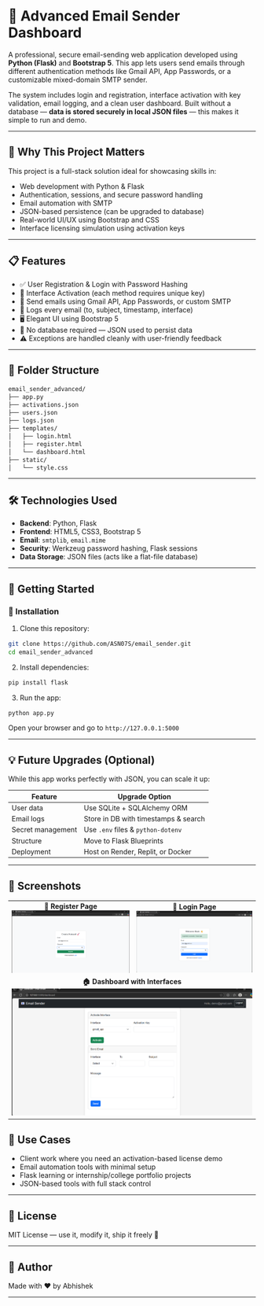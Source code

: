 # 📧 Advanced Email Sender Dashboard

A professional, secure email-sending web application developed using **Python (Flask)** and **Bootstrap 5**. This app lets users send emails through different authentication methods like Gmail API, App Passwords, or a customizable mixed-domain SMTP sender.

The system includes login and registration, interface activation with key validation, email logging, and a clean user dashboard. Built without a database — **data is stored securely in local JSON files** — this makes it simple to run and demo.

---

## 🧩 Why This Project Matters

This project is a full-stack solution ideal for showcasing skills in:
- Web development with Python & Flask
- Authentication, sessions, and secure password handling
- Email automation with SMTP
- JSON-based persistence (can be upgraded to database)
- Real-world UI/UX using Bootstrap and CSS
- Interface licensing simulation using activation keys

---

## 📋 Features

- ✅ User Registration & Login with Password Hashing
- 🔐 Interface Activation (each method requires unique key)
- 📧 Send emails using Gmail API, App Passwords, or custom SMTP
- 💾 Logs every email (to, subject, timestamp, interface)
- 🖥️ Elegant UI using Bootstrap 5
- 📁 No database required — JSON used to persist data
- ⚠️ Exceptions are handled cleanly with user-friendly feedback

---

## 📁 Folder Structure

```
email_sender_advanced/
├── app.py
├── activations.json
├── users.json
├── logs.json
├── templates/
│   ├── login.html
│   ├── register.html
│   └── dashboard.html
├── static/
│   └── style.css
```

---

## 🛠 Technologies Used

- **Backend**: Python, Flask
- **Frontend**: HTML5, CSS3, Bootstrap 5
- **Email**: `smtplib`, `email.mime`
- **Security**: Werkzeug password hashing, Flask sessions
- **Data Storage**: JSON files (acts like a flat-file database)

---

## 🚀 Getting Started

### 🔧 Installation

1. Clone this repository:
```bash
git clone https://github.com/ASN07S/email_sender.git
cd email_sender_advanced
```

2. Install dependencies:
```bash
pip install flask
```

3. Run the app:
```bash
python app.py
```

Open your browser and go to `http://127.0.0.1:5000`

---

## 💡 Future Upgrades (Optional)

While this app works perfectly with JSON, you can scale it up:

| Feature | Upgrade Option |
|---------|----------------|
| User data | Use SQLite + SQLAlchemy ORM |
| Email logs | Store in DB with timestamps & search |
| Secret management | Use `.env` files & `python-dotenv` |
| Structure | Move to Flask Blueprints |
| Deployment | Host on Render, Replit, or Docker |

---

## 📸 Screenshots

<div align="center">

  <table>
    <tr>
      <td align="center">
        <strong>🔐 Register Page</strong><br>
        <img src="workflow/Register.png" width="300"/>
      </td>
      <td align="center">
        <strong>🔐 Login Page</strong><br>
        <img src="workflow/Login.png" width="300"/>
      </td>
    </tr>
    <tr>
      <td colspan="2" align="center">
        <strong>🏠 Dashboard with Interfaces</strong><br>
        <img src="workflow/Dashboard.png" width="600"/>
      </td>
    </tr>
  </table>

</div>

## 🧠 Use Cases

- Client work where you need an activation-based license demo
- Email automation tools with minimal setup
- Flask learning or internship/college portfolio projects
- JSON-based tools with full stack control

---

## 🪪 License

MIT License — use it, modify it, ship it freely 🚀

---

## 👤 Author

Made with ❤️ by Abhishek 


---
